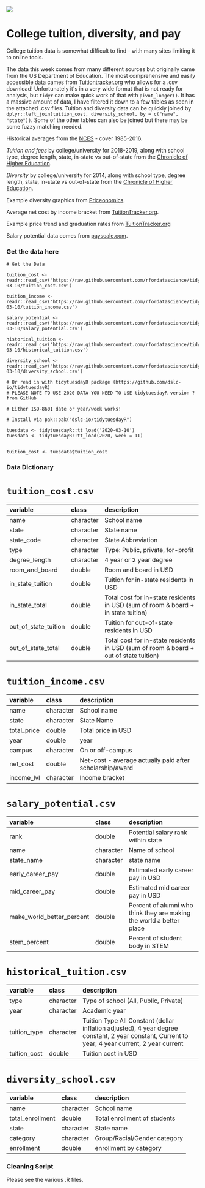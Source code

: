 ![](https://images.unsplash.com/photo-1533854775446-95c4609da544?ixlib=rb-1.2.1&ixid=eyJhcHBfaWQiOjEyMDd9&auto=format&fit=crop&w=1350&q=80)

# College tuition, diversity, and pay

College tuition data is somewhat difficult to find - with many sites limiting it to online tools.

The data this week comes from many different sources but originally came from the US Department of Education. The most comprehensive and easily accessible data cames from [Tuitiontracker.org](https://www.tuitiontracker.org/) who allows for a .csv download! Unfortunately it's in a very wide format that is not ready for analysis, but `tidyr` can make quick work of that with `pivot_longer()`. It has a massive amount of data, I have filtered it down to a few tables as seen in the attached .csv files. Tuition and diversity data can be quickly joined by `dplyr::left_join(tuition_cost, diversity_school, by = c("name", "state"))`. Some of the other tables can also be joined but there may be some fuzzy matching needed.

Historical averages from the [NCES](https://nces.ed.gov/fastfacts/display.asp?id=76) - cover 1985-2016.

*Tuition and fees* by college/university for 2018-2019, along with school type, degree length, state, in-state vs out-of-state from the [Chronicle of Higher Education](https://www.chronicle.com/interactives/tuition-and-fees).

*Diversity* by college/university for 2014, along with school type, degree length, state, in-state vs out-of-state from the [Chronicle of Higher Education](https://www.chronicle.com/interactives/student-diversity-2016).

Example diversity graphics from [Priceonomics](https://priceonomics.com/ranking-the-most-and-least-diverse-colleges-in/).

Average net cost by income bracket from [TuitionTracker.org](https://www.tuitiontracker.org/).

Example price trend and graduation rates from [TuitionTracker.org](https://www.tuitiontracker.org/school.html?unitid=228778)

Salary potential data comes from [payscale.com](https://www.payscale.com/college-salary-report/best-schools-by-state/bachelors/new-hampshire).



### Get the data here

```{r}
# Get the Data

tuition_cost <- readr::read_csv('https://raw.githubusercontent.com/rfordatascience/tidytuesday/main/data/2020/2020-03-10/tuition_cost.csv')

tuition_income <- readr::read_csv('https://raw.githubusercontent.com/rfordatascience/tidytuesday/main/data/2020/2020-03-10/tuition_income.csv') 

salary_potential <- readr::read_csv('https://raw.githubusercontent.com/rfordatascience/tidytuesday/main/data/2020/2020-03-10/salary_potential.csv')

historical_tuition <- readr::read_csv('https://raw.githubusercontent.com/rfordatascience/tidytuesday/main/data/2020/2020-03-10/historical_tuition.csv')

diversity_school <- readr::read_csv('https://raw.githubusercontent.com/rfordatascience/tidytuesday/main/data/2020/2020-03-10/diversity_school.csv')

# Or read in with tidytuesdayR package (https://github.com/dslc-io/tidytuesdayR)
# PLEASE NOTE TO USE 2020 DATA YOU NEED TO USE tidytuesdayR version ? from GitHub

# Either ISO-8601 date or year/week works!

# Install via pak::pak("dslc-io/tidytuesdayR")

tuesdata <- tidytuesdayR::tt_load('2020-03-10')
tuesdata <- tidytuesdayR::tt_load(2020, week = 11)


tuition_cost <- tuesdata$tuition_cost
```
### Data Dictionary

# `tuition_cost.csv`

|variable             |class     |description |
|:--------------------|:---------|:-----------|
|name                 |character |School name |
|state                |character | State name |
|state_code           |character | State Abbreviation |
|type                 |character | Type: Public, private, for-profit|
|degree_length        |character | 4 year or 2 year degree |
|room_and_board       |double    | Room and board in USD |
|in_state_tuition     |double    | Tuition for in-state residents in USD |
|in_state_total       |double    | Total cost for in-state residents in USD (sum of room & board + in state tuition) |
|out_of_state_tuition |double    | Tuition for out-of-state residents in USD|
|out_of_state_total   |double    | Total cost for in-state residents in USD (sum of room & board + out of state tuition) |

# `tuition_income.csv`

|variable    |class     |description |
|:-----------|:---------|:-----------|
|name        |character | School name |
|state       |character | State Name |
|total_price |double    | Total price in USD |
|year        |double    | year |
|campus      |character | On or off-campus |
|net_cost    |double    | Net-cost - average actually paid after scholarship/award |
|income_lvl  |character | Income bracket |

# `salary_potential.csv`

|variable                  |class     |description |
|:-------------------------|:---------|:-----------|
|rank                      |double    | Potential salary rank within state |
|name                      |character | Name of school |
|state_name                |character | state name |
|early_career_pay          |double    | Estimated early career pay in USD |
|mid_career_pay            |double    | Estimated mid career pay in USD |
|make_world_better_percent |double    | Percent of alumni who think they are making the world a better place |
|stem_percent              |double    | Percent of student body in STEM |

# `historical_tuition.csv`

|variable     |class     |description |
|:------------|:---------|:-----------|
|type         |character | Type of school (All, Public, Private) |
|year         |character | Academic year |
|tuition_type |character | Tuition Type All Constant (dollar inflation adjusted), 4 year degree constant, 2 year constant, Current to year, 4 year current, 2 year current |
|tuition_cost |double    | Tuition cost in USD |

# `diversity_school.csv`
|variable         |class     |description |
|:----------------|:---------|:-----------|
|name             |character | School name |
|total_enrollment |double    | Total enrollment of students |
|state            |character | State name |
|category         |character | Group/Racial/Gender category |
|enrollment       |double    | enrollment by category |

### Cleaning Script

Please see the various .R files.
